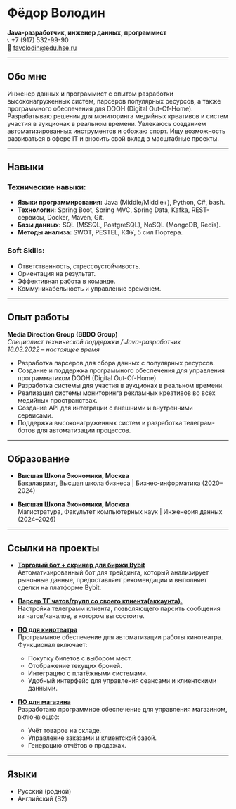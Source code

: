 # Фёдор Володин
**Java-разработчик, инженер данных, программист**  
📞 +7 (917) 532-99-90  
📧 favolodin@edu.hse.ru

---

## Обо мне
Инженер данных и программист с опытом разработки высоконагруженных систем, парсеров популярных ресурсов, а также программного обеспечения для DOOH (Digital Out-Of-Home). Разрабатываю решения для мониторинга медийных креативов и систем участия в аукционах в реальном времени. Увлекаюсь созданием автоматизированных инструментов и обожаю спорт. Ищу возможность развиваться в сфере IT и вносить свой вклад в масштабные проекты.

---

## Навыки
### Технические навыки:
- **Языки программирования:** Java (Middle/Middle+), Python, C#, bash.
- **Технологии:** Spring Boot, Spring MVC, Spring Data, Kafka, REST-сервисы, Docker, Maven, Git.
- **Базы данных:** SQL (MSSQL, PostgreSQL), NoSQL (MongoDB, Redis).
- **Методы анализа:** SWOT, PESTEL, КФУ, 5 сил Портера.

### Soft Skills:
- Ответственность, стрессоустойчивость.
- Ориентация на результат.
- Эффективная работа в команде.
- Коммуникабельность и управление временем.

---

## Опыт работы
**Media Direction Group (BBDO Group)**  
_Специалист технической поддержки / Java-разработчик_  
*16.03.2022 – настоящее время*

- Разработка парсеров для сбора данных с популярных ресурсов.
- Создание и поддержка программного обеспечения для управления программатиком DOOH (Digital Out-Of-Home).
- Разработка системы для участия в аукционах в реальном времени.
- Реализация системы мониторинга рекламных креативов во всех медийных пространствах.
- Создание API для интеграции с внешними и внутренними сервисами.
- Поддержка высоконагруженных систем и разработка телеграм-ботов для автоматизации процессов.

---

## Образование
- **Высшая Школа Экономики, Москва**  
  Бакалавриат, Высшая школа бизнеса | Бизнес-информатика (2020–2024)  

- **Высшая Школа Экономики, Москва**  
  Магистратура, Факультет компьютерных наук | Инженерия данных (2024–2026)  

---

## Ссылки на проекты
- **[Торговый бот + скринер для биржи Bybit](https://github.com/)**  
  Автоматизированный бот для трейдинга, который анализирует рыночные данные, предоставляет рекомендации и выполняет сделки на платформе Bybit.

- **[Парсер ТГ чатов/групп со своего клиента(аккаунта).](https://github.com/)**  
  Настройка телеграмм клиента, позволяющего парсить сообщения из чатов/каналов, в котором вы состоите. 

- **[ПО для кинотеатра](https://github.com/)**  
  Программное обеспечение для автоматизации работы кинотеатра. Функционал включает:
  - Покупку билетов с выбором мест.
  - Отображение текущих броней.
  - Интеграцию с платёжными системами.
  - Удобный интерфейс для управления сеансами и клиентскими данными.

- **[ПО для магазина](https://github.com/)**  
  Разработано программное обеспечение для управления магазином, включающее:
  - Учёт товаров на складе.
  - Управление заказами и клиентской базой.
  - Генерацию отчётов о продажах.

---

## Языки
- Русский (родной)
- Английский (B2)
